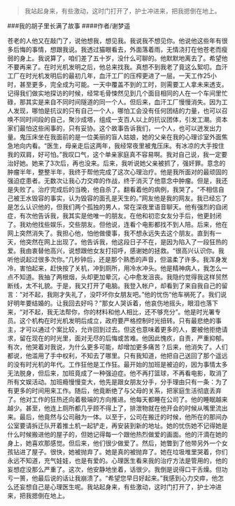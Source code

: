> 我站起身来，有些激动，这时门打开了，护士冲进来，把我摁倒在地上。

###我的胡子里长满了故事
####作者/谢梦遥

苍老的人他又在敲门了，说他想我，想见我。我说我不想见你。他说他这些年有很多后悔的事情，想跟我说。我透过猫眼看去，外面落着雨，无情浇打在他苍老而瘦弱的身上。我说算了，咱们差了五十岁，没什么可聊的。他默默地离去了。希望他不要再来了。在时光机发明之后，他总来找我。真想不到我老了竟这么絮叨。血汗工厂在时光机发明后的最初几年，血汗工厂的压榨更进了一层。一天工作25小时，甚至更多，完全成为可能。一天中覆盖不到的工时，则需要工人拿未来透支。记得我们做实地探访的时候，经常毛骨悚然见到几个面目相同的人在一个车间里忙碌，那其实是来自不同时间隧道的同一个人。但后来，血汗工厂慢慢消失。因为工人发现，哪怕是抗议的只有自己一个人，哪怕工会没有任何团结的力量，也可以召唤不同时间段的自己，聚沙成塔，组成一支百人以上的抗议团体，引发工潮。资本家们最怕这些闹事的，只有妥协。这个故事告诉我们，一个人，也可以迸发出力量。鬼压床坐在我面前的是一位美丽的盲人姑娘，她的父亲在我的心理诊室外面焦急地向内看。“医生，母亲走后这两年，我经常夜里被鬼压床。有冰凉的大手按住我的双肩，好可怕。”我叹口气，这个单亲家庭真不容易啊。我对自己说，我一定要治好她。她来了3次后，再也没来。后来，我听说她父亲被抓了，强奸罪。意念的肿瘤半年，整整半年，我终于帮他完成了这次心理治疗。他是我所面对的最顽固的强迫症患者。无数次让我心力交瘁的作战，终于消灭了他意念中肿瘤。但是，我还是失败了。治疗完成后的当晚，他自杀了。翻看着他的病例，我哭了。“不相信自己被王水毁容的事实，认为毁容的面孔是天生的。”网友他是我的网友。我已经忘了是怎么认识他的，但我们两个孤独的男人，常在深夜里语音聊天。他有强烈的自闭症，有次他告诉我，我其实是他唯一的朋友。在他和初恋女友分手后，他更封闭了。我劝他找些娱乐，交些朋友。但他说，连看个电影都找不到人陪。后来，他在网上突然消失了。我担心他，怕他做傻事，我不想永远失去这个朋友。直到有一天，他突然在网上出现了。他告诉我，他这段日子不在，是因为陷入了一段狂热的爱。我由衷替他高兴，说想跟他女友打招呼，感谢她的拯救。“很高兴认识你。我听他说起过很多次你。”几秒钟后，还是那个熟悉的声音，但温柔了许多。我浑身发冷，害怕起来，赶快按了关机，冲到厕所，用冷水冲头。他是精神病人，我怎么一点不知道。我抽了两根烟，头却更加晕沉，心中愈发沮丧。我隐约觉得我这样贸然断线，太不礼貌。于是，我又打开了电脑。我登入帐户，却看到了来自我自己的留言：“对不起，我刚才失礼了，没吓坏你女朋友吧。”他的忧伤“他车祸死了。我们说好明年要结婚的。让我回去好吗？”那女人哭诉着，他哀伤地摇头，眼泪也落下来，“对不起，我无法帮你，你的材料和他人相比，还不够充分”。他是时光署专员。这个机构在时光机发明后成立，政府要严格控制时光扭转。只有最悲绝的事主，才可以通过个案比较，允许回到过去。但这也意味着更多的人，要被他拒绝请求，留在现在的时光里，面对无尽的后悔或苦难。他因此愧疚，自责，严重抑郁。有次，他哭着对我说，为什么更多可能，却增加更多痛苦？后来，他消失了。人们都说，他滥用了手中权利，不知去了哪里。只有我知道，他把自己送回了那个遥远的没有时光机的年代。工作狂他是工作狂。最开始的加班是被迫的，因为事情太多无法脱身，但后来，加班竟成了一种强迫症。他不再打篮球，不再看电影，取消了所有文娱活动。加班瘾慢慢变大，他先是跟女朋友分手，分手理由只有一条：为了有更多的时间用来工作。随后，他竟断绝了与父母的关系，把家庭生活彻底丢弃了。他对工作的狂热还向着极端的方向推进。他每天都睡在公司了。他的睡眠越来越少。甚至，他连上厕所都几乎顾不得上了，排泄物就在他开会的时候从嘴里流出来。最后，他竟然与公司融为一体。以至于，公司在搬迁的时候，他所在的那间办公室要请拆迁队开着推土机一起铲走，再安装到新的地址。她的忧伤她不记得她是什么时候搬进他的屋子的，但她记得每一个跟他热烈做爱的画面。他的汗滴在她的身上，她喜欢那感觉。但后来，他们很少做爱了。然后，她瞥到了他带另外一个女孩钻进了屋子。很快，她被抛弃了。她是真的被抛弃了。她在垃圾堆里哭着，你们永远不知道，充气娃娃，也是有爱的。心理医生看来我的治疗方法是管用的，他的妄想症没那么严重了。这次，他安静地坐着，话很少。我倒是说得口干舌燥。但功亏一篑，他最后说的话让我崩溃了。“希望您早日好起来。”我感到心力交瘁，他怎么还妄想自己是心理医生呢。我站起身来，有些激动，这时门打开了，护士冲进来，把我摁倒在地上。			  		